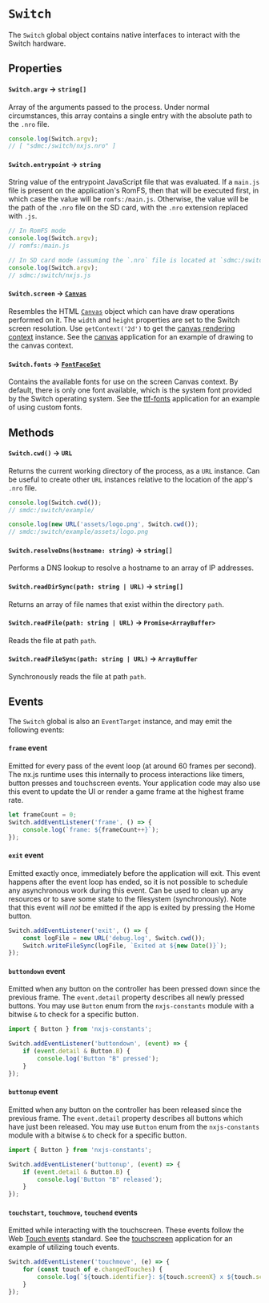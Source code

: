 # `Switch`

The `Switch` global object contains native interfaces to interact with the Switch hardware.

## Properties

#### `Switch.argv` -> `string[]`

Array of the arguments passed to the process. Under normal circumstances, this array contains a single entry with the absolute path to the `.nro` file.

```ts
console.log(Switch.argv);
// [ "sdmc:/switch/nxjs.nro" ]
```

#### `Switch.entrypoint` -> `string`

String value of the entrypoint JavaScript file that was evaluated. If a `main.js` file is present on the application's RomFS, then that will be executed first, in which case the value will be `romfs:/main.js`. Otherwise, the value will be the path of the `.nro` file on the SD card, with the `.nro` extension replaced with `.js`.

```ts
// In RomFS mode
console.log(Switch.argv);
// romfs:/main.js

// In SD card mode (assuming the `.nro` file is located at `sdmc:/switch/nxjs.nro`)
console.log(Switch.argv);
// sdmc:/switch/nxjs.js
```

#### `Switch.screen` -> [`Canvas`](./canvas.md)

Resembles the HTML [`Canvas`](./canvas.md) object which can have draw operations performed on it.
The `width` and `height` properties are set to the Switch screen resolution.
Use `getContext('2d')` to get the [canvas rendering context](https://developer.mozilla.org/en-US/docs/Web/API/CanvasRenderingContext2D) instance. See the [canvas](../apps/canvas/) application for an example of drawing to the canvas context.

#### `Switch.fonts` -> [`FontFaceSet`](https://developer.mozilla.org/en-US/docs/Web/API/FontFaceSet)

Contains the available fonts for use on the screen Canvas context.
By default, there is only one font available, which is the system font provided by the Switch operating system.
See the [ttf-fonts](../apps/ttf-font/) application for an example of using custom fonts.

## Methods

#### `Switch.cwd()` -> `URL`

Returns the current working directory of the process, as a `URL` instance. Can be useful to
create other `URL` instances relative to the location of the app's `.nro` file.

```ts
console.log(Switch.cwd());
// smdc:/switch/example/

console.log(new URL('assets/logo.png', Switch.cwd());
// smdc:/switch/example/assets/logo.png
```

#### `Switch.resolveDns(hostname: string)` -> `string[]`

Performs a DNS lookup to resolve a hostname to an array of IP addresses.

#### `Switch.readDirSync(path: string | URL)` -> `string[]`

Returns an array of file names that exist within the directory `path`.

#### `Switch.readFile(path: string | URL)` -> `Promise<ArrayBuffer>`

Reads the file at path `path`.

#### `Switch.readFileSync(path: string | URL)` -> `ArrayBuffer`

Synchronously reads the file at path `path`.

## Events

The `Switch` global is also an `EventTarget` instance, and may emit the following events:

#### `frame` event

Emitted for every pass of the event loop (at around 60 frames per second).
The nx.js runtime uses this internally to process interactions like timers, button presses and touchscreen events.
Your application code may also use this event to update the UI or render a game frame at the highest frame rate.

```ts
let frameCount = 0;
Switch.addEventListener('frame', () => {
    console.log(`frame: ${frameCount++}`);
});
```

#### `exit` event

Emitted exactly once, immediately before the application will exit. This event happens after the event loop has ended,
so it is not possible to schedule any asynchronous work during this event. Can be used to clean up any resources
or to save some state to the filesystem (synchronously). Note that this event will _not_ be emitted if the app is exited
by pressing the Home button.

```ts
Switch.addEventListener('exit', () => {
    const logFile = new URL('debug.log', Switch.cwd());
    Switch.writeFileSync(logFile, `Exited at ${new Date()}`);
});
```

#### `buttondown` event

Emitted when any button on the controller has been pressed down since the previous frame.
The `event.detail` property describes all newly pressed buttons.
You may use `Button` enum from the `nxjs-constants` module with a bitwise `&` to check for a specific button.

```ts
import { Button } from 'nxjs-constants';

Switch.addEventListener('buttondown', (event) => {
    if (event.detail & Button.B) {
        console.log('Button "B" pressed');
    }
});
```

#### `buttonup` event

Emitted when any button on the controller has been released since the previous frame.
The `event.detail` property describes all buttons which have just been released.
You may use `Button` enum from the `nxjs-constants` module with a bitwise `&` to check for a specific button.

```ts
import { Button } from 'nxjs-constants';

Switch.addEventListener('buttonup', (event) => {
    if (event.detail & Button.B) {
        console.log('Button "B" released');
    }
});
```

#### `touchstart`, `touchmove`, `touchend` events

Emitted while interacting with the touchscreen. These events follow the Web [Touch events](https://developer.mozilla.org/en-US/docs/Web/API/Touch_events) standard. See the [touchscreen](../apps/touchscreen/) application for an example of utilizing touch events.

```ts
Switch.addEventListener('touchmove', (e) => {
    for (const touch of e.changedTouches) {
        console.log(`${touch.identifier}: ${touch.screenX} x ${touch.screenY}`);
    }
});
```
